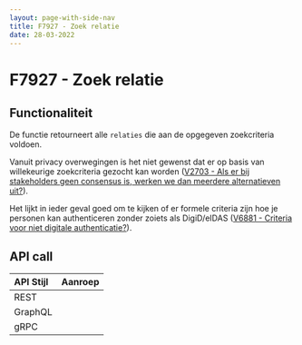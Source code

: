 ```yaml
---
layout: page-with-side-nav
title: F7927 - Zoek relatie
date: 28-03-2022
---
```


# F7927 - Zoek relatie

## Functionaliteit

De functie retourneert alle `relaties` die aan de opgegeven zoekcriteria voldoen.

Vanuit privacy overwegingen is het niet gewenst dat er op basis van willekeurige zoekcriteria gezocht kan worden ([V2703 - Als er bij stakeholders geen consensus is, werken we dan meerdere alternatieven uit?](./2703)).

Het lijkt in ieder geval goed om te kijken of er formele criteria zijn hoe je personen kan authenticeren zonder zoiets als DigiD/eIDAS ([V6881 - Criteria voor niet digitale authenticatie?](./6881.md)).

## API call

| API Stijl | Aanroep |
| :--- | :--- |
| REST | |
| GraphQL | |
| gRPC | |
